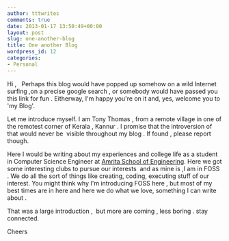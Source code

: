 ```yaml
---
author: tttwrites
comments: true
date: 2013-01-17 13:50:49+00:00
layout: post
slug: one-another-blog
title: One another Blog
wordpress_id: 12
categories:
- Personal
---
```


Hi ,   Perhaps this blog would have popped up somehow on a wild Internet surfing ,on a precise google search , or somebody would have passed you this link for fun . Eitherway, I'm happy you're on it and, yes, welcome you to 'my Blog'.

Let me introduce myself. I am Tony Thomas , from a remote village in one of the remotest corner of Kerala , Kannur . I promise that the introversion of that would never be  visible throughout my blog . If found , please report though.

Here I would be writing about my experiences and college life as a student in Computer Science Engineer at [Amrita School of Engineering](http://www.amrita.edu/). Here we got some interesting clubs to pursue our interests  and as mine is ,I am in FOSS . We do all the sort of things like creating, coding, executing stuff of our interest. You might think why I'm introducing FOSS here , but most of my best times are in here and here we do what we love, something I can write about .

That was a large introduction ,  but more are coming , less boring . stay connected.

Cheers
